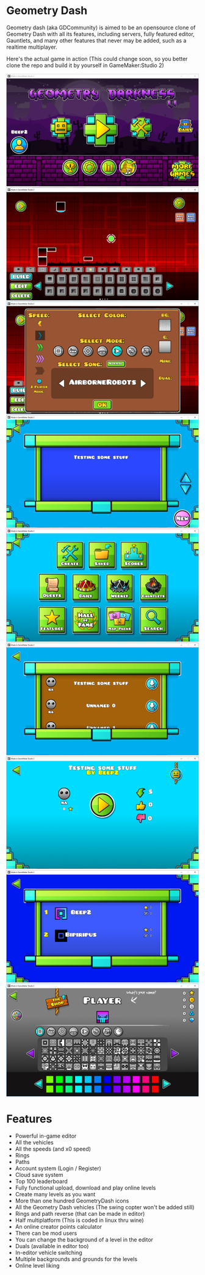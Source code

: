 # Geometry Dash
Geometry dash (aka GDCommunity) is aimed to be an opensource clone of Geometry Dash with all its features, including servers, fully featured editor, Gauntlets, and many other features that never may be added, such as a realtime multiplayer.

Here's the actual game in action (This could change soon, so you better clone the repo and build it by yourself in GameMaker:Studio 2)

![Main menu](img/img1.PNG)
![Level editor](img/img2.PNG)
![Another image of the editor](img/img3.PNG)
![Creator level select](img/img4.PNG)
![The extras](img/img5.PNG)
![Online level searcher](img/img6.PNG)
![An online level](img/img7.PNG)
![Top 100](img/img8.PNG)
![Icon selector](img/img9.PNG)

# Features
- Powerful in-game editor
- All the vehicles
- All the speeds (and x0 speed)
- Rings
- Paths
- Account system (Login / Register)
- Cloud save system
- Top 100 leaderboard
- Fully functional upload, download and play online levels
- Create many levels as you want
- More than one hundred GeometryDash icons
- All the Geometry Dash vehicles (The swing copter won't be added still)
- Rings and path reverse (that can be made in editor)
- Half multiplatform (This is coded in linux thru wine)
- An online creator points calculator
- There can be mod users
- You can change the background of a level in the editor
- Duals (available in editor too)
- In-editor vehicle switching
- Multiple backgrounds and grounds for the levels
- Online level liking